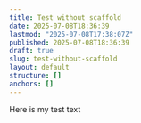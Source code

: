 ```yaml
---
title: Test without scaffold
date: 2025-07-08T18:36:39
lastmod: "2025-07-08T17:38:07Z"
published: 2025-07-08T18:36:39
draft: true
slug: test-without-scaffold
layout: default
structure: []
anchors: []
---
```

Here is my test text

